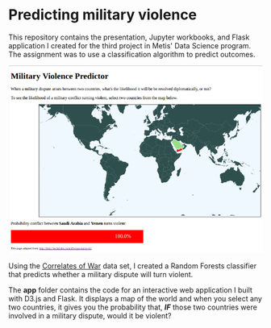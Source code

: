 # Predicting military violence

This repository contains the presentation, Jupyter workbooks, and Flask
application I created for the third project in Metis' Data Science
program. The assignment was to use a classification algorithm
to predict outcomes.

![Predictor screenshot](MID_predictor.png)

Using the [Correlates of War](http://www.correlatesofwar.org/)
data set, I created a Random Forests classifier that predicts whether a
military dispute will turn violent.

The **app** folder contains the code for an interactive web
application I built with D3.js and Flask. It displays a map of the
world and when you select any two countries, it gives you the
probability that, ***IF*** those two countries were involved in a
military dispute, would it be violent?
